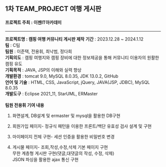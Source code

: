 ## 1차 TEAM_PROJECT 여행 게시판
#### 프로젝트 주최 : 이젠IT아카데미
<hr>
<b>프로젝트명 : 캠핑 여행 커뮤니티 게시판 제작</b>
<b>기간</b> : 2023.12.28 ~ 2024.1.12<br>
<b>팀</b> : C팀<br>
<b>팀원</b> : 이준택, 전용휘, 최낙범, 정다희<br>
<b>기획의도</b> : 캠핑 여행지와 캠핑 장비에 대한 정보제공을 통해 커뮤니티 이용자의 원활한 캠핑 유도<br>
<b>기획목적</b> : JAVA, JSP의 이해와 실력 향상<br>
<b>개발환경</b> : tomcat 9.0, MySQL 8.0.35, JDK 13.0.2, GitHub<br>
<b>언어 및 기술</b> : HTML, CSS, JavaScript, jQuery, JAVA(JSP, JDBC), MySQL 8.0.35<br>
<b>개발도구</b> : Eclipse 2021_11, StarUML, ERMaster





<br>
<br>
<b>팀원 전용휘 기여 내용</b><br>

1. 화면설계, DB설계 및 ermaster 및 mysql을 활용한 DB구현

2. 회원가입 페이지-
정규식 패턴을 이용한 프론트/백단 유효성 검사 설계 및 구현

3. 마이페이지 전체 구현-
세션 인증을 활용한 비밀번호 변경

4. 게시물 페이지-
조회,작성,수정,삭제 기본 페이지 구현<br>
무한 계층형 게시판 구현(댓글,대댓글의 작성, 수정, 삭제)<br>
JSON 파싱을 활용한 ajax 통신 구현
